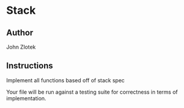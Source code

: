 # Stack
## Author
John Zlotek
## Instructions
Implement all functions based off of stack spec

Your file will be run against a testing suite for correctness in terms of implementation.
